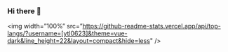 ### Hi there 👋

<img width=”100%” src=”https://github-readme-stats.vercel.app/api/top-langs/?username=[ytl0623]&theme=vue-dark&line_height=22&layout=compact&hide=less" />

<!--
**ytl0623/ytl0623** is a ✨ _special_ ✨ repository because its `README.md` (this file) appears on your GitHub profile.

Here are some ideas to get you started:

- 🔭 I’m currently working on ...
- 🌱 I’m currently learning ...
- 👯 I’m looking to collaborate on ...
- 🤔 I’m looking for help with ...
- 💬 Ask me about ...
- 📫 How to reach me: ...
- 😄 Pronouns: ...
- ⚡ Fun fact: ...
-->

